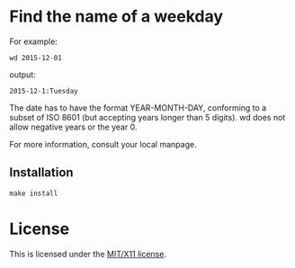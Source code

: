 Find the name of a weekday
===========================

For example:

	wd 2015-12-01

output:

	2015-12-1:Tuesday

The date has to have the format YEAR-MONTH-DAY, conforming to a subset
of ISO 8601 (but accepting years longer than 5 digits).  wd does not
allow negative years or the year 0.

For more information, consult your local manpage.

Installation
------------

	make install

License
=======

This is licensed under the [MIT/X11 license](./LICENSE).
